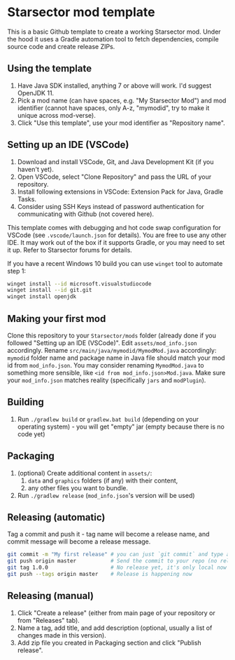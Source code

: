 # Starsector mod template

This is a basic Github template to create a working Starsector mod.
Under the hood it uses a Gradle automation tool to fetch dependencies, compile source code and create release ZIPs.

## Using the template

1. Have Java SDK installed, anything 7 or above will work. I'd suggest OpenJDK 11.
1. Pick a mod name (can have spaces, e.g. "My Starsector Mod") and mod identifier (cannot have spaces, only A-z,
"mymodid", try to make it unique across mod-verse).
1. Click "Use this template", use your mod identifier as "Repository name".

## Setting up an IDE (VSCode)

1. Download and install VSCode, Git, and Java Development Kit (if you haven't yet).
1. Open VSCode, select "Clone Repository" and pass the URL of your repository.
1. Install following extensions in VSCode: Extension Pack for Java, Gradle Tasks.
1. Consider using SSH Keys instead of password authentication for communicating with Github (not covered here).

This template comes with debugging and hot code swap configuration for VSCode (see `.vscode/launch.json` for details).
You are free to use any other IDE. It may work out of the box if it supports Gradle, or you may need to set it up.
Refer to Starsector forums for details.

If you have a recent Windows 10 build you can use `winget` tool to automate step 1:
```sh
winget install --id microsoft.visualstudiocode
winget install --id git.git
winget install openjdk
```

## Making your first mod

Clone this repository to your `Starsector/mods` folder (already done if you followed "Setting up an IDE (VSCode)".
Edit `assets/mod_info.json` accordingly. Rename `src/main/java/mymodid/MymodMod.java` accordingly: `mymodid` folder name
and package name in Java file should match your mod id from `mod_info.json`. You may consider renaming `MymodMod.java`
to something more sensible, like `<id from mod_info.json>Mod.java`. Make sure your `mod_info.json` matches reality
(specifically `jars` and `modPlugin`).

## Building

1. Run `./gradlew build` or `gradlew.bat build` (depending on your operating system) - you will get "empty" jar (empty
because there is no code yet)

## Packaging

1. (optional) Create additional content in `assets/`:
   1. `data` and `graphics` folders (if any) with their content,
   1. any other files you want to bundle.
1. Run `./gradlew release` (`mod_info.json`'s version will be used)

## Releasing (automatic)

Tag a commit and push it - tag name will become a release name, and commit message will become a release message.

```sh
git commit -m "My first release" # you can just `git commit` and type a body of release as well
git push origin master           # Send the commit to your repo (no release yet)
git tag 1.0.0                    # No release yet, it's only local now
git push --tags origin master    # Release is happening now
```

## Releasing (manual)

1. Click "Create a release" (either from main page of your repository or from "Releases" tab).
1. Name a tag, add title, and add description (optional, usually a list of changes made in this version).
1. Add zip file you created in Packaging section and click "Publish release".
